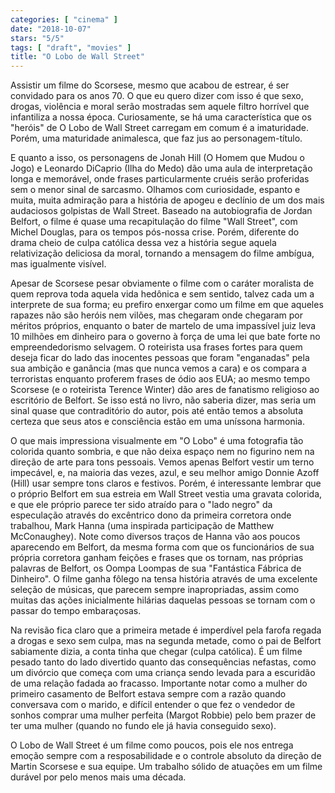 ```yaml
---
categories: [ "cinema" ]
date: "2018-10-07"
stars: "5/5"
tags: [ "draft", "movies" ]
title: "O Lobo de Wall Street"
---
```

Assistir um filme do Scorsese, mesmo que acabou de estrear, é ser convidado para os anos 70. O que eu quero dizer com isso é que sexo, drogas, violência e moral serão mostradas sem aquele filtro horrível que infantiliza a nossa época. Curiosamente, se há uma característica que os "heróis" de O Lobo de Wall Street carregam em comum é a imaturidade. Porém, uma maturidade animalesca, que faz jus ao personagem-título.

E quanto a isso, os personagens de Jonah Hill (O Homem que Mudou o Jogo) e Leonardo DiCaprio (Ilha do Medo) dão uma aula de interpretação longa e memorável, onde frases particularmente cruéis serão proferidas sem o menor sinal de sarcasmo. Olhamos com curiosidade, espanto e muita, muita admiração para a história de apogeu e declínio de um dos mais audaciosos golpistas de Wall Street. Baseado na autobiografia de Jordan Belfort, o filme é quase uma recapitulação do filme "Wall Street", com Michel Douglas, para os tempos pós-nossa crise. Porém, diferente do drama cheio de culpa católica dessa vez a história segue aquela relativização deliciosa da moral, tornando a mensagem do filme ambígua, mas igualmente visível.

Apesar de Scorsese pesar obviamente o filme com o caráter moralista de quem reprova toda aquela vida hedônica e sem sentido, talvez cada um a interprete de sua forma; eu prefiro enxergar como um filme em que aqueles rapazes não são heróis nem vilões, mas chegaram onde chegaram por méritos próprios, enquanto o bater de martelo de uma impassível juiz leva 10 milhões em dinheiro para o governo à força de uma lei que bate forte no empreendedorismo selvagem. O roteirista usa frases fortes para quem deseja ficar do lado das inocentes pessoas que foram "enganadas" pela sua ambição e ganância (mas que nunca vemos a cara) e os compara a terroristas enquanto proferem frases de ódio aos EUA; ao mesmo tempo Scorsese (e o roteirista Terence Winter) dão ares de fanatismo religioso ao escritório de Belfort. Se isso está no livro, não saberia dizer, mas seria um sinal quase que contraditório do autor, pois até então temos a absoluta certeza que seus atos e consciência estão em uma uníssona harmonia.

O que mais impressiona visualmente em "O Lobo" é uma fotografia tão colorida quanto sombria, e que não deixa espaço nem no figurino nem na direção de arte para tons pessoais. Vemos apenas Belfort vestir um terno impecável, e, na maioria das vezes, azul, e seu melhor amigo Donnie Azoff (Hill) usar sempre tons claros e festivos. Porém, é interessante lembrar que o próprio Belfort em sua estreia em Wall Street vestia uma gravata colorida, e que ele próprio parece ter sido atraído para o "lado negro" da especulação através do excêntrico dono da primeira corretora onde trabalhou, Mark Hanna (uma inspirada participação de Matthew McConaughey). Note como diversos traços de Hanna vão aos poucos aparecendo em Belfort, da mesma forma com que os funcionários de sua própria corretora ganham feições e frases que os tornam, nas próprias palavras de Belfort, os Oompa Loompas de sua "Fantástica Fábrica de Dinheiro". O filme ganha fôlego na tensa história através de uma excelente seleção de músicas, que parecem sempre inapropriadas, assim como muitas das ações inicialmente hilárias daquelas pessoas se tornam com o passar do tempo embaraçosas.

Na revisão fica claro que a primeira metade é imperdível pela farofa regada a drogas e sexo sem culpa, mas na segunda metade, como o pai de Belfort sabiamente dizia, a conta tinha que chegar (culpa católica). É um filme pesado tanto do lado divertido quanto das consequências nefastas, como um divórcio que começa com uma criança sendo levada para a escuridão de uma relação fadada ao fracasso. Importante notar como a mulher do primeiro casamento de Belfort estava sempre com a razão quando conversava com o marido, e difícil entender o que fez o vendedor de sonhos comprar uma mulher perfeita (Margot Robbie) pelo bem prazer de ter uma mulher (quando no fundo ele já havia conseguido sexo).

O Lobo de Wall Street é um filme como poucos, pois ele nos entrega emoção sempre com a resposabilidade e o controle absoluto da direção de Martin Scorsese e sua equipe. Um trabalho sólido de atuações em um filme durável por pelo menos mais uma década.
